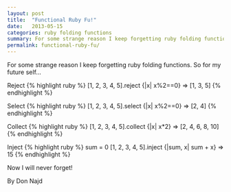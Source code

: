 ```yaml
---
layout: post
title:  "Functional Ruby Fu!"
date:   2013-05-15
categories: ruby folding functions
summary: For some strange reason I keep forgetting ruby folding functions. So to be kind to my my future self, here is how it works.
permalink: functional-ruby-fu/
---
```

For some strange reason I keep forgetting ruby folding functions. So for my future self...

Reject
{% highlight ruby %}
[1, 2, 3, 4, 5].reject {|x| x%2==0}
=> [1, 3, 5]
{% endhighlight %}


Select
{% highlight ruby %}
[1, 2, 3, 4, 5].select {|x| x%2==0}
=> [2, 4]
{% endhighlight %}


Collect
{% highlight ruby %}
[1, 2, 3, 4, 5].collect {|x| x*2}
=> [2, 4, 6, 8, 10]
{% endhighlight %}


Inject
{% highlight ruby %}
sum = 0
[1, 2, 3, 4, 5].inject {|sum, x| sum + x}
=> 15
{% endhighlight %}


Now I will never forget!

By Don Najd